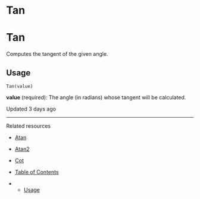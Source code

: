 # Tan

# Tan

Computes the tangent of the given angle.

## Usage

`Tan(value)`

**value** (required): The angle (in radians) whose tangent will be calculated.

Updated 3 days ago

---

Related resources

* [Atan](/docs/atan)
* [Atan2](/docs/atan2)
* [Cot](/docs/cot)

* [Table of Contents](#)
* + [Usage](#usage)